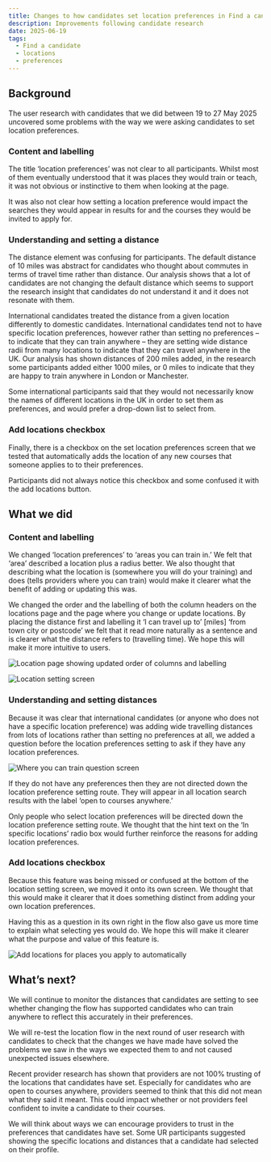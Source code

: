 ```yaml
---
title: Changes to how candidates set location preferences in Find a candidate
description: Improvements following candidate research
date: 2025-06-19
tags:
  - Find a candidate
  - locations
  - preferences
---
```


## Background

The user research with candidates that we did between 19 to 27 May 2025 uncovered some problems with the way we were asking candidates to set location preferences.

### Content and labelling

The title ‘location preferences’ was not clear to all participants. Whilst most of them eventually understood that it was places they would train or teach, it was not obvious or instinctive to them when looking at the page.

It was also not clear how setting a location preference would impact the searches they would appear in results for and the courses they would be invited to apply for.

### Understanding and setting a distance

The distance element was confusing for participants. The default distance of 10 miles was abstract for candidates who thought about commutes in terms of travel time rather than distance. Our analysis shows that a lot of candidates are not changing the default distance which seems to support the research insight that candidates do not understand it and it does not resonate with them.

International candidates treated the distance from a given location differently to domestic candidates. International candidates tend not to have specific location preferences, however rather than setting no preferences – to indicate that they can train anywhere – they are setting wide distance radii from many locations to indicate that they can travel anywhere in the UK. Our analysis has shown distances of 200 miles added, in the research some participants added either 1000 miles, or 0 miles to indicate that they are happy to train anywhere in London or Manchester.

Some international participants said that they would not necessarily know the names of different locations in the UK in order to set them as preferences, and would prefer a drop-down list to select from.

### Add locations checkbox

Finally, there is a checkbox on the set location preferences screen that we tested that automatically adds the location of any new courses that someone applies to to their preferences.

Participants did not always notice this checkbox and some confused it with the add locations button.

## What we did

### Content and labelling

We changed ‘location preferences’ to ‘areas you can train in.’ We felt that ‘area’ described a location plus a radius better. We also thought that describing what the location is (somewhere you will do your training) and does (tells providers where you can train) would make it clearer what the benefit of adding or updating this was.

We changed the order and the labelling of both the column headers on the locations page and the page where you change or update locations. By placing the distance first and labelling it ‘I can travel up to’ [miles] ‘from town city or postcode’ we felt that it read more naturally as a sentence and is clearer what the distance refers to (travelling time). We hope this will make it more intuitive to users.

![Location page showing updated order of columns and labelling](locations-page.png)

![Location setting screen](location-setting.png)

### Understanding and setting distances

Because it was clear that international candidates (or anyone who does not have a specific location preference) was adding wide travelling distances from lots of locations rather than setting no preferences at all, we added a question before the location preferences setting to ask if they have any location preferences.

![Where you can train question screen](where-can-you-train.png)

If they do not have any preferences then they are not directed down the location preference setting route. They will appear in all location search results with the label ‘open to courses anywhere.’

Only people who select location preferences will be directed down the location preference setting route. We thought that the hint text on the ‘In specific locations’ radio box would further reinforce the reasons for adding location preferences.

### Add locations checkbox

Because this feature was being missed or confused at the bottom of the location setting screen, we moved it onto its own screen. We thought that this would make it clearer that it does something distinct from adding your own location preferences.

Having this as a question in its own right in the flow also gave us more time to explain what selecting yes would do. We hope this will make it clearer what the purpose and value of this feature is.

![Add locations for places you apply to automatically](add-locations.png)

## What’s next?

We will continue to monitor the distances that candidates are setting to see whether changing the flow has supported candidates who can train anywhere to reflect this accurately in their preferences.

We will re-test the location flow in the next round of user research with candidates to check that the changes we have made have solved the problems we saw in the ways we expected them to and not caused unexpected issues elsewhere.

Recent provider research has shown that providers are not 100% trusting of the locations that candidates have set. Especially for candidates who are open to courses anywhere, providers seemed to think that this did not mean what they said it meant. This could impact whether or not providers feel confident to invite a candidate to their courses.

We will think about ways we can encourage providers to trust in the preferences that candidates have set. Some UR participants suggested showing the specific locations and distances that a candidate had selected on their profile.
